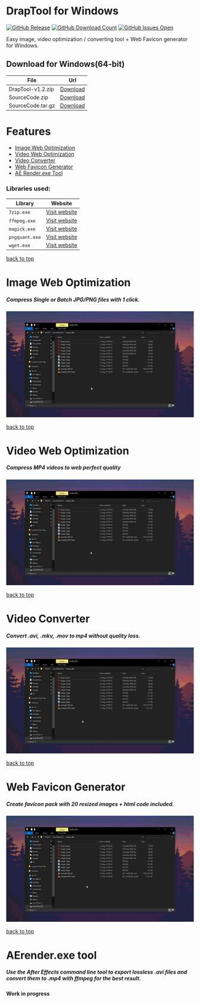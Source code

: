 # DrapTool for Windows
[![GitHub Release](https://github-basic-badges.herokuapp.com/release/mariosemes/DrapTool.svg)]()
[![GitHub Download Count](https://github-basic-badges.herokuapp.com/downloads/mariosemes/DrapTool/total.svg)]()
[![GitHub Issues Open](https://github-basic-badges.herokuapp.com/issues/mariosemes/DrapTool.svg)]()

Easy image, video optimization / converting tool + Web Favicon generator for Windows.


## Download for Windows(64-bit)

File | Url
--- | ---
DrapTool-v1.2.zip | [Download](https://github.com/mariosemes/DrapTool/releases/download/v1.2/DrapTool-v1.2.zip)
SourceCode.zip | [Download](https://github.com/mariosemes/DrapTool/archive/v1.2.zip)
SourceCode.tar.gz | [Download](https://github.com/mariosemes/DrapTool/archive/v1.2.tar.gz)

# Features

- [Image Web Optimization](#image-web-optimization)
- [Video Web Optimization](#video-web-optimization)
- [Video Converter](#video-converter)
- [Web Favicon Generator](#web-favicon-generator)
- [AE Render.exe Tool](#aerenderexe-tool)

### Libraries used:
Library | Website
--- | ---
`7zip.exe` | [Visit website](https://www.7-zip.org/)
`ffmpeg.exe` | [Visit website](https://ffmpeg.org/)
`magick.exe` | [Visit website](https://imagemagick.org/index.php)
`pngquant.exe` | [Visit website](https://pngquant.org/)
`wget.exe` | [Visit website](https://eternallybored.org/misc/wget/)

[back to top](#features)
# Image Web Optimization
##### Compress Single or Batch JPG/PNG files with 1 click.

![optimization](https://github.com/mariosemes/DrapTool/blob/master/Images/pngexp.gif?raw=true)

[back to top](#features)
# Video Web Optimization
##### Compress MP4 videos to web perfect quality

![optimization](https://github.com/mariosemes/DrapTool/blob/master/Images/mp4opti.gif?raw=true)

[back to top](#features)
# Video Converter
##### Convert .avi, .mkv, .mov to mp4 without quality loss.

![optimization](https://github.com/mariosemes/DrapTool/blob/master/Images/avitomp4.gif?raw=true)

[back to top](#features)
# Web Favicon Generator
##### Create favicon pack with 20 resized images + html code included.

![optimization](https://github.com/mariosemes/DrapTool/blob/master/Images/favicon.gif?raw=true)

[back to top](#features)
# AErender.exe tool
##### Use the After Effects command line tool to export lossless .avi files and convert them to .mp4 with ffmpeg for the best result.

**Work in progress**
